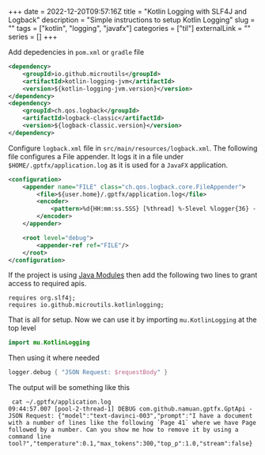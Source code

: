 +++ 
date = 2022-12-20T09:57:16Z
title = "Kotlin Logging with SLF4J and Logback"
description = "Simple instructions to setup Kotlin Logging"
slug = "" 
tags = ["kotlin", "logging", "javafx"]
categories = ["til"]
externalLink = ""
series = []
+++

Add depedencies in `pom.xml` or `gradle` file

```xml
<dependency>
    <groupId>io.github.microutils</groupId>
    <artifactId>kotlin-logging-jvm</artifactId>
    <version>${kotlin-logging-jvm.version}</version>
</dependency>
<dependency>
    <groupId>ch.qos.logback</groupId>
    <artifactId>logback-classic</artifactId>
    <version>${logback-classic.version}</version>
</dependency>
```

Configure `logback.xml` file in `src/main/resources/logback.xml`.
The following file configures a File appender.
It logs it in a file under `$HOME/.gptfx/application.log` as it is used for a `JavaFX` application.

```xml
<configuration>
    <appender name="FILE" class="ch.qos.logback.core.FileAppender">
        <file>${user.home}/.gptfx/application.log</file>
        <encoder>
            <pattern>%d{HH:mm:ss.SSS} [%thread] %-5level %logger{36} - %msg%n</pattern>
        </encoder>
    </appender>

    <root level="debug">
        <appender-ref ref="FILE"/>
    </root>
</configuration>
```

If the project is using [Java Modules](https://www.oracle.com/uk/corporate/features/understanding-java-9-modules.html) then add the following two lines to grant access to required apis.

```properties
requires org.slf4j;
requires io.github.microutils.kotlinlogging;
```

That is all for setup.
Now we can use it by importing `mu.KotlinLogging` at the top level

```kotlin
import mu.KotlinLogging
```

Then using it where needed

```kotlin
logger.debug { "JSON Request: $requestBody" }
```

The output will be something like this

```text
 cat ~/.gptfx/application.log 
09:44:57.007 [pool-2-thread-1] DEBUG com.github.namuan.gptfx.GptApi - JSON Request: {"model":"text-davinci-003","prompt":"I have a document with a number of lines like the following `Page 41` where we have Page followed by a number. Can you show me how to remove it by using a command line tool?","temperature":0.1,"max_tokens":300,"top_p":1.0,"stream":false}
```
